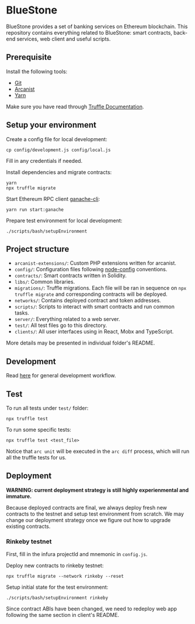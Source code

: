 # BlueStone

BlueStone provides a set of banking services on Ethereum blockchain. This repository contains everything related to BlueStone: smart contracts, back-end services, web client and useful scripts.

## Prerequisite

Install the following tools:

- [Git](https://git-scm.com/downloads)
- [Arcanist](https://secure.phabricator.com/book/phabricator/article/arcanist_quick_start/)
- [Yarn](https://yarnpkg.com/en/docs/install)

Make sure you have read through [Truffle Documentation](https://truffleframework.com/docs/truffle/overview).

## Setup your environment

Create a config file for local development:

```
cp config/development.js config/local.js
```

Fill in any credentials if needed.

Install dependencies and migrate contracts:

```
yarn
npx truffle migrate
```

Start Ethereum RPC client [ganache-cli](https://github.com/trufflesuite/ganache-cli):

```
yarn run start:ganache
```

Prepare test environment for local development:

```
./scripts/bash/setupEnvironment
```

## Project structure

- `arcanist-extensions/`: Custom PHP extensions written for arcanist.
- `config/`: Configuration files following [node-config](https://github.com/lorenwest/node-config/wiki/Configuration-Files) conventions.
- `contracts/`: Smart contracts written in Solidity.
- `libs/`: Common libraries.
- `migrations/`: Truffle migrations. Each file will be ran in sequence on `npx truffle migrate` and corresponding contracts will be deployed.
- `networks/`: Contains deployed contract and token addresses.
- `scripts/`: Scripts to interact with smart contracts and run common tasks.
- `server/`: Everything related to a web server.
- `test/`: All test files go to this directory.
- `clients/`: All user interfaces using in React, Mobx and TypeScript.

More details may be presented in individual folder's README.

## Development

Read [here](https://phabricator.bluestone.live/w/workflow/) for general development workflow.

## Test

To run all tests under `test/` folder:

```
npx truffle test
```

To run some specific tests:

```
npx truffle test <test_file>
```

Notice that `arc unit` will be executed in the `arc diff` process, which will run all the truffle tests for us.

## Deployment

**WARNING: current deployment strategy is still highly experienmental and immature.**

Because deployed contracts are final, we always deploy fresh new contracts to the testnet and setup test environment from scratch. We may change our deployment strategy once we figure out how to upgrade existing contracts.

### Rinkeby testnet

First, fill in the infura projectId and mnemonic in `config.js`.

Deploy new contracts to rinkeby testnet:

```
npx truffle migrate --network rinkeby --reset
```

Setup initial state for the test environment:

```
./scripts/bash/setupEnvironment rinkeby
```

Since contract ABIs have been changed, we need to redeploy web app following the same section in client's README.
